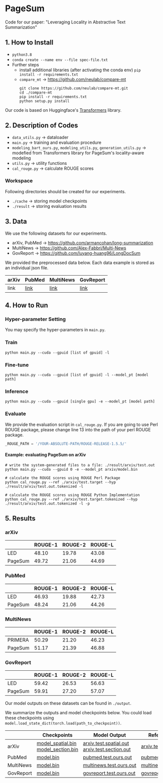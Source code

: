 # PageSum
Code for our paper:
"Leveraging Locality in Abstractive Text Summarization"

## 1. How to Install

- `python3.8`
- `conda create --name env --file spec-file.txt`
- Further steps
    - install additional libraries (after activating the conda env) `pip install -r requirements.txt`
    - `compare_mt` -> https://github.com/neulab/compare-mt
        ```console
        git clone https://github.com/neulab/compare-mt.git
        cd ./compare-mt
        pip install -r requirements.txt
        python setup.py install
        ```
Our code is based on Huggingface's [Transformers](https://github.com/huggingface/transformers) library. 

## 2. Description of Codes
- `data_utils.py` -> dataloader
- `main.py` -> training and evaluation procedure
- `modeling_bart_ours.py`, `modeling_utils.py`, `generation_utils.py` -> modefied from Transformers library for PageSum's locality-aware modeling
- `utils.py` -> utility functions
- `cal_rouge.py` -> calculate ROUGE scores

### Workspace
Following directories should be created for our experiments.
- `./cache` -> storing model checkpoints
- `./result` -> storing evaluation results

## 3. Data

We use the following datasets for our experiments.

- arXiv, PubMed -> https://github.com/armancohan/long-summarization
- MultiNews -> https://github.com/Alex-Fabbri/Multi-News
- GovReport -> https://github.com/luyang-huang96/LongDocSum

We provided the preprocessed data below. Each data example is stored as an individual json file.

| arXiv    | PubMed  | MultiNews | GovReport |
|----------|---------|---------|---------|
| link     | [link](https://drive.google.com/file/d/1bdG4kCjte9C93zacBehp3YU_OLEPES_t/view?usp=sharing)   | [link](https://drive.google.com/file/d/1-SrHwhvpcZOeK2VR9sM5n0SRoLrJ5hhP/view?usp=sharing)   | [link](https://drive.google.com/file/d/1JKv5CiquZMIy32xrN5Jeq1CxtdMXnN8z/view?usp=sharing)   |

## 4. How to Run

### Hyper-parameter Setting
You may specify the hyper-parameters in `main.py`.
### Train
```
python main.py --cuda --gpuid [list of gpuid] -l
```
### Fine-tune
```
python main.py --cuda --gpuid [list of gpuid] -l --model_pt [model path]
```
### Inference
```
python main.py --cuda --gpuid [single gpu] -e --model_pt [model path]
```

### Evaluate

We provide the evaluation script in `cal_rouge.py`. If you are going to use Perl ROUGE package, please change line 13 into the path of your perl ROUGE package.
```python
_ROUGE_PATH = '/YOUR-ABSOLUTE-PATH/ROUGE-RELEASE-1.5.5/'
```

#### Example: evaluating PageSum on arXiv
```console
# write the system-generated files to a file: ./result/arxiv/test.out
python main.py --cuda --gpuid 0 -e --model_pt arxiv/model.bin

# calculate the ROUGE scores using ROUGE Perl Package
python cal_rouge.py --ref ./arxiv/test.target --hyp ./result/arxiv/test.out.tokenized -l

# calculate the ROUGE scores using ROUGE Python Implementation
python cal_rouge.py --ref ./arxiv/test.target.tokenized --hyp ./result/arxiv/test.out.tokenized -l -p
```

## 5. Results

### arXiv
|          | ROUGE-1 | ROUGE-2 | ROUGE-L |
|----------|---------|---------|---------|
| LED     | 48.10   | 19.78   | 43.08   |
| PageSum     | 49.72   | 21.06   | 44.69   |

### PubMed
|          | ROUGE-1 | ROUGE-2 | ROUGE-L |
|----------|---------|---------|---------|
| LED  | 46.93   | 19.88  | 42.73   |
| PageSum     | 48.24   | 21.06   | 44.26   |

### MultiNews
|          | ROUGE-1 | ROUGE-2 | ROUGE-L |
|----------|---------|---------|---------|
| PRIMERA  | 50.29   | 21.20 | 46.23   |
| PageSum     | 51.17   | 21.39   | 46.88   |

### GovReport
|          | ROUGE-1 | ROUGE-2 | ROUGE-L |
|----------|---------|---------|---------|
| LED  | 59.42   | 26.53  | 56.63   |
| PageSum     | 59.91   | 27.20  | 57.07   |



Our model outputs on these datasets can be found in `./output`.

We summarize the outputs and model checkpoints below.
You could load these checkpoints using `model.load_state_dict(torch.load(path_to_checkpoint))`.

|          | Checkpoints | Model Output | Reference Output |
|----------|---------|---------|---------|
| arXiv    | [model_spatial.bin](https://drive.google.com/file/d/1OqRl0h5viP_kvo-KvQrPuPjucyq2ihFy/view?usp=sharing) <br> [model_section.bin](https://drive.google.com/file/d/1MnUBK9qcs2ubsz2Qg06qzZT8wUwLMBJg/view?usp=sharing) | [arxiv.test.spatial.out](output/arxiv.test.spatial.out) <br> [arxiv.test.section.out](output/arxiv.test.section.out) | [arxiv.test.reference](output/arxiv.test.reference)  |
| PubMed    | [model.bin](https://drive.google.com/file/d/12T8VzXkdEL1oOG_PUXOor8G0m3slqDe5/view?usp=sharing) | [pubmed.test.ours.out](output/pubmed.test.ours.out) | [pubmed.test.reference](output/pubmed.test.reference)  |
| MultiNews    | [model.bin](https://drive.google.com/file/d/1-SrHwhvpcZOeK2VR9sM5n0SRoLrJ5hhP/view?usp=sharing) | [multinews.test.ours.out](output/multinews.test.ours.out) | [multinews.test.reference](output/multinews.test.reference)  |
| GovReport    | [model.bin](https://drive.google.com/file/d/1k0f7754r1pS2b78mmJnU-UPjN1UgVOfR/view?usp=sharing) | [govreport.test.ours.out](output/govreport.test.ours.out) | [govreport.test.reference](output/govreport.test.reference)  |